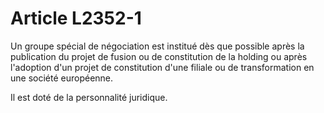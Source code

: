 # Article L2352-1

Un groupe spécial de négociation est institué dès que possible après la publication du projet de fusion ou de constitution de la holding ou après l'adoption d'un projet de constitution d'une filiale ou de transformation en une société européenne.

Il est doté de la personnalité juridique.
